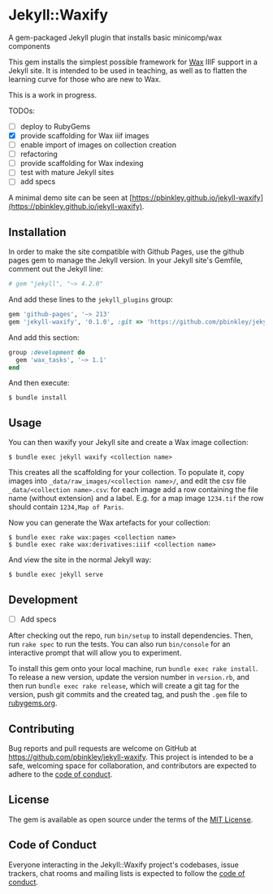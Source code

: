 # Jekyll::Waxify
A gem-packaged Jekyll plugin that installs basic minicomp/wax components 

This gem installs the simplest possible framework for [Wax](https://minicomp.github.io/wax) IIIF support in a Jekyll site. It is intended to be used in teaching, as well as to flatten the learning curve for those who are new to Wax.

This is a work in progress.

TODOs:

- [ ] deploy to RubyGems
- [x] provide scaffolding for Wax iiif images
- [ ] enable import of images on collection creation
- [ ] refactoring
- [ ] provide scaffolding for Wax indexing
- [ ] test with mature Jekyll sites
- [ ] add specs

A minimal demo site can be seen at [https://pbinkley.github.io/jekyll-waxify](https://pbinkley.github.io/jekyll-waxify). 

## Installation

In order to make the site compatible with Github Pages, use the github pages gem to manage the Jekyll version. In your Jekyll site's Gemfile, comment out the Jekyll line:

```ruby
# gem "jekyll", "~> 4.2.0"
```

And add these lines to the ```jekyll_plugins``` group:

```ruby
gem 'github-pages', '~> 213'
gem 'jekyll-waxify', '0.1.0', :git => 'https://github.com/pbinkley/jekyll-waxify'
```

And add this section:

```ruby
group :development do
  gem 'wax_tasks', '~> 1.1'
end
```

And then execute:

    $ bundle install

## Usage

You can then waxify your Jekyll site and create a Wax image collection:

    $ bundle exec jekyll waxify <collection name>

This creates all the scaffolding for your collection. To populate it, copy images into ```_data/raw_images/<collection name>/```, and edit the csv file ```_data/<collection name>.csv```: for each image add a row containing the file name (without extension) and a label. E.g. for a map image ```1234.tif``` the row should contain ```1234,Map of Paris```. 

Now you can generate the Wax artefacts for your collection:

    $ bundle exec rake wax:pages <collection name>
    $ bundle exec rake wax:derivatives:iiif <collection name>

And view the site in the normal Jekyll way:

    $ bundle exec jekyll serve

## Development

- [ ] Add specs

After checking out the repo, run `bin/setup` to install dependencies. Then, run `rake spec` to run the tests. You can also run `bin/console` for an interactive prompt that will allow you to experiment.

To install this gem onto your local machine, run `bundle exec rake install`. To release a new version, update the version number in `version.rb`, and then run `bundle exec rake release`, which will create a git tag for the version, push git commits and the created tag, and push the `.gem` file to [rubygems.org](https://rubygems.org).

## Contributing

Bug reports and pull requests are welcome on GitHub at https://github.com/pbinkley/jekyll-waxify. This project is intended to be a safe, welcoming space for collaboration, and contributors are expected to adhere to the [code of conduct](https://github.com/pbinkley/jekyll-waxify/blob/master/CODE_OF_CONDUCT.md).

## License

The gem is available as open source under the terms of the [MIT License](https://opensource.org/licenses/MIT).

## Code of Conduct

Everyone interacting in the Jekyll::Waxify project's codebases, issue trackers, chat rooms and mailing lists is expected to follow the [code of conduct](https://github.com/pbinkley/jekyll-waxify/blob/master/CODE_OF_CONDUCT.md).

